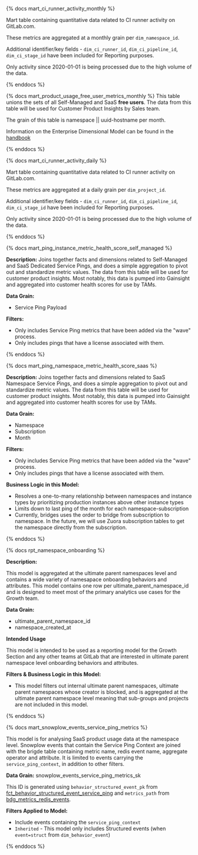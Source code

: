 {% docs mart_ci_runner_activity_monthly %}

Mart table containing quantitative data related to CI runner activity on GitLab.com.

These metrics are aggregated at a monthly grain per `dim_namespace_id`.

Additional identifier/key fields - `dim_ci_runner_id`, `dim_ci_pipeline_id`, `dim_ci_stage_id` have been included for Reporting purposes.

Only activity since 2020-01-01 is being processed due to the high volume of the data.

{% enddocs %}

{% docs mart_product_usage_free_user_metrics_monthly %}
This table unions the sets of all Self-Managed and SaaS **free users**. The data from this table will be used for  Customer Product Insights by Sales team.

The grain of this table is namespace || uuid-hostname per month.

Information on the Enterprise Dimensional Model can be found in the [handbook](https://about.gitlab.com/handbook/business-ops/data-team/platform/edw/)

{% enddocs %}

{% docs mart_ci_runner_activity_daily %}

Mart table containing quantitative data related to CI runner activity on GitLab.com.

These metrics are aggregated at a daily grain per `dim_project_id`.

Additional identifier/key fields - `dim_ci_runner_id`, `dim_ci_pipeline_id`, `dim_ci_stage_id` have been included for Reporting purposes.

Only activity since 2020-01-01 is being processed due to the high volume of the data.

{% enddocs %}

{% docs mart_ping_instance_metric_health_score_self_managed %}

**Description:** Joins together facts and dimensions related to Self-Managed and SaaS Dedicated Service Pings, and does a simple aggregation to pivot out and standardize metric values. The data from this table will be used for customer product insights. Most notably, this data is pumped into Gainsight and aggregated into customer health scores for use by TAMs.

**Data Grain:**
- Service Ping Payload

**Filters:**
- Only includes Service Ping metrics that have been added via the "wave" process.
- Only includes pings that have a license associated with them.

{% enddocs %}

{% docs mart_ping_namespace_metric_health_score_saas %}

**Description:** Joins together facts and dimensions related to SaaS Namespace Service Pings, and does a simple aggregation to pivot out and standardize metric values. The data from this table will be used for customer product insights. Most notably, this data is pumped into Gainsight and aggregated into customer health scores for use by TAMs.

**Data Grain:**
- Namespace
- Subscription
- Month

**Filters:**
- Only includes Service Ping metrics that have been added via the "wave" process.
- Only includes pings that have a license associated with them.

**Business Logic in this Model:**
- Resolves a one-to-many relationship between namespaces and instance types by prioritizing production instances above other instance types
- Limits down to last ping of the month for each namespace-subscription
- Currently, bridges uses the order to bridge from subscription to namespace. In the future, we will use Zuora subscription tables to get the namespace directly from the subscription.

{% enddocs %}

{% docs rpt_namespace_onboarding %}

**Description:**

This model is aggregated at the ultimate parent namespaces level and contains a wide variety of namesapace onboarding behaviors and attributes. This model contains one row per ultimate_parent_namespace_id and is designed to meet most of the primary analytics use cases for the Growth team. 

**Data Grain:**
* ultimate_parent_namespace_id
* namespace_created_at

**Intended Usage**

This model is intended to be used as a reporting model for the Growth Section and any other teams at GitLab that are interested in ultimate parent namespace level onboarding behaviors and attributes.

**Filters & Business Logic in this Model:**

* This model filters out internal ultimate parent namespaces, ultimate parent namespaces whose creator is blocked, and is aggregated at the ultimate parent namespace level meaning that sub-groups and projects are not included in this model.

{% enddocs %}

{% docs mart_snowplow_events_service_ping_metrics %}

This model is for analysing SaaS product usage data at the namespace level. Snowplow events that contain the Service Ping Context are joined with the brigde table containing metric name, redis event name, aggregate operator and attribute.
It is limited to events carrying the `service_ping_context`, in addition to other filters.

**Data Grain:** snowplow_events_service_ping_metrics_sk

This ID is generated using `behavior_structured_event_pk` from [fct_behavior_structured_event_service_ping](https://dbt.gitlabdata.com/#!/model/model.gitlab_snowflake.fct_behavior_structured_event_service_ping) and `metrics_path` from [bdg_metrics_redis_events](https://dbt.gitlabdata.com/#!/model/model.gitlab_snowflake.bdg_metrics_redis_events).

**Filters Applied to Model:**
- Include events containing the `service_ping_context`
- `Inherited` - This model only includes Structured events (when `event=struct` from `dim_behavior_event`)

{% enddocs %}
